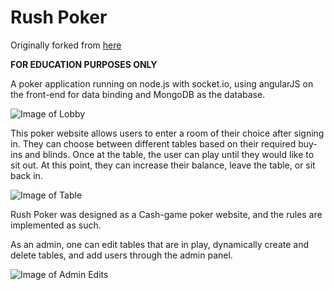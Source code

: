 Rush Poker
=====

Originally forked from [here](https://github.com/geobalas/Poker)

**FOR EDUCATION PURPOSES ONLY**

A poker application running on node.js with socket.io, using angularJS on the front-end for data binding and MongoDB as the database.

![Image of Lobby](https://i.ibb.co/cJbbDZC/Screen-Shot-2020-09-21-at-3-56-40-PM.png)

This poker website allows users to enter a room of their choice after signing in. They can choose between different tables based on their required buy-ins and blinds. Once at the table, the user can play until they would like to sit out. At this point, they can increase their balance, leave the table, or sit back in.

![Image of Table](https://i.ibb.co/xY3f8Ws/Screen-Shot-2020-09-21-at-3-57-28-PM.png)

Rush Poker was designed as a Cash-game poker website, and the rules are implemented as such.

As an admin, one can edit tables that are in play, dynamically create and delete tables, and add users through the admin panel. 

![Image of Admin Edits](https://i.ibb.co/7RdGdC6/Screen-Shot-2020-09-21-at-4-00-55-PM.png)